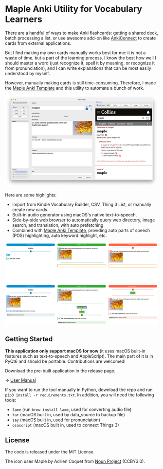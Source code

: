 Maple Anki Utility for Vocabulary Learners
==========================================

There are a handful of ways to make Anki flashcards: getting a shared deck, batch processing a list, or use awesome
add-on like [AnkiConnect](https://ankiweb.net/shared/info/2055492159) to create cards from external applications.

But I find making my own cards manually works best for me: it is not a waste of time, but a part of the
learning process. I know the best how well I should master a word (just recognize it, spell it by meaning, or
recognize it from pronunciation), and I can write explanations that can be most easily understood by myself.

However, manually making cards is still time-consuming. Therefore, I made
the [Maple Anki Template](https://github.com/liuzikai/Maple-Anki-Template) and this utility to automate a bunch of work.

![Maple Anki Utility](resource/utility.png)

Here are some highlights:
* Import from Kindle Vocabulary Builder, CSV, Thing 3 List, or manually create new cards.
* Built-in audio generator using macOS's native text-to-speech.
* Side-by-side web browser to automatically query web directory, image search, and translation, with auto prefetching.
* Combined with [Maple Anki Template](https://github.com/liuzikai/Maple-Anki-Template), providing auto parts of speech (POS) highlighting, auto keyword highlight, etc.

![Maple Anki Utility](resource/template.png)

## Getting Started
**This application only support macOS for now** (it uses macOS built-in features such as text-to-speech and AppleScript).
The main part of it is in PyQt6 and should be portable. Contributions are welcomed!

Download the pre-built application in the release page.

=> [User Manual](resource/user-manual.md)

If you want to run the tool manually in Python, download the repo and run `pip3 install -r requirements.txt`.
In addition, you will need the following tools:
* `lame` (run `brew install lame`, used for converting audio file)
* `tar` (macOS built in, used by data_source to backup file)
* `say` (macOS built in, used for pronunciation)
* `osascript` (macOS built in, used to connect Things 3)


## License
The code is released under the MIT License.

The icon uses Maple by Adrien Coquet from [Noun Project](https://thenounproject.com/browse/icons/term/maple/) (CCBY3.0).

